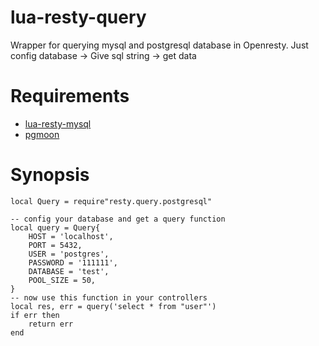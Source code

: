 # lua-resty-query
Wrapper for querying mysql and postgresql database in Openresty. Just config database -> Give sql string -> get data

# Requirements
- [lua-resty-mysql](https://github.com/openresty/lua-resty-mysql)
- [pgmoon](https://github.com/leafo/pgmoon)

# Synopsis
```
local Query = require"resty.query.postgresql"

-- config your database and get a query function
local query = Query{
    HOST = 'localhost',
    PORT = 5432,
    USER = 'postgres',
    PASSWORD = '111111',
    DATABASE = 'test',
    POOL_SIZE = 50,
}
-- now use this function in your controllers
local res, err = query('select * from "user"')
if err then
    return err
end

```
